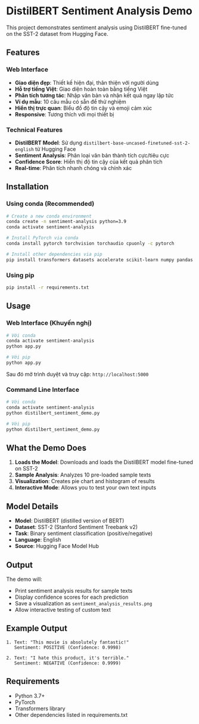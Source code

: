 # DistilBERT Sentiment Analysis Demo

This project demonstrates sentiment analysis using DistilBERT fine-tuned on the SST-2 dataset from Hugging Face.

## Features

### Web Interface
- **Giao diện đẹp**: Thiết kế hiện đại, thân thiện với người dùng
- **Hỗ trợ tiếng Việt**: Giao diện hoàn toàn bằng tiếng Việt
- **Phân tích tương tác**: Nhập văn bản và nhận kết quả ngay lập tức
- **Ví dụ mẫu**: 10 câu mẫu có sẵn để thử nghiệm
- **Hiển thị trực quan**: Biểu đồ độ tin cậy và emoji cảm xúc
- **Responsive**: Tương thích với mọi thiết bị

### Technical Features
- **DistilBERT Model**: Sử dụng `distilbert-base-uncased-finetuned-sst-2-english` từ Hugging Face
- **Sentiment Analysis**: Phân loại văn bản thành tích cực/tiêu cực
- **Confidence Score**: Hiển thị độ tin cậy của kết quả phân tích
- **Real-time**: Phân tích nhanh chóng và chính xác

## Installation

### Using conda (Recommended)
```bash
# Create a new conda environment
conda create -n sentiment-analysis python=3.9
conda activate sentiment-analysis

# Install PyTorch via conda
conda install pytorch torchvision torchaudio cpuonly -c pytorch

# Install other dependencies via pip
pip install transformers datasets accelerate scikit-learn numpy pandas matplotlib seaborn
```

### Using pip
```bash
pip install -r requirements.txt
```

## Usage

### Web Interface (Khuyến nghị)
```bash
# Với conda
conda activate sentiment-analysis
python app.py

# Với pip
python app.py
```
Sau đó mở trình duyệt và truy cập: `http://localhost:5000`

### Command Line Interface
```bash
# Với conda
conda activate sentiment-analysis
python distilbert_sentiment_demo.py

# Với pip
python distilbert_sentiment_demo.py
```

## What the Demo Does

1. **Loads the Model**: Downloads and loads the DistilBERT model fine-tuned on SST-2
2. **Sample Analysis**: Analyzes 10 pre-loaded sample texts
3. **Visualization**: Creates pie chart and histogram of results
4. **Interactive Mode**: Allows you to test your own text inputs

## Model Details

- **Model**: DistilBERT (distilled version of BERT)
- **Dataset**: SST-2 (Stanford Sentiment Treebank v2)
- **Task**: Binary sentiment classification (positive/negative)
- **Language**: English
- **Source**: Hugging Face Model Hub

## Output

The demo will:
- Print sentiment analysis results for sample texts
- Display confidence scores for each prediction
- Save a visualization as `sentiment_analysis_results.png`
- Allow interactive testing of custom text

## Example Output

```
1. Text: "This movie is absolutely fantastic!"
   Sentiment: POSITIVE (Confidence: 0.9998)

2. Text: "I hate this product, it's terrible."
   Sentiment: NEGATIVE (Confidence: 0.9999)
```

## Requirements

- Python 3.7+
- PyTorch
- Transformers library
- Other dependencies listed in requirements.txt
